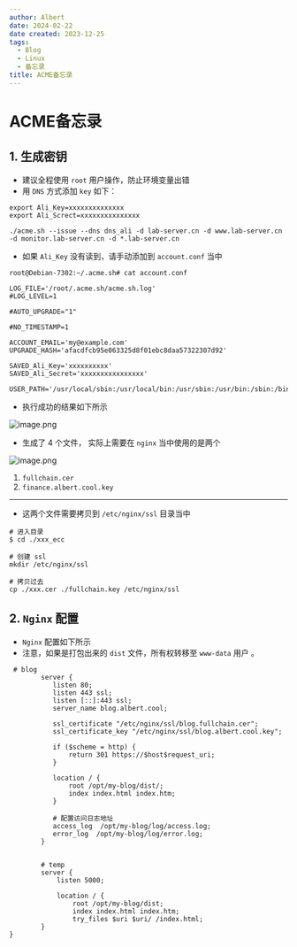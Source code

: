 ```yaml
---
author: Albert
date: 2024-02-22
date created: 2023-12-25
tags:
  - Blog
  - Linux
  - 备忘录
title: ACME备忘录
---
```


# ACME备忘录

## 1. 生成密钥

- 建议全程使用 `root` 用户操作，防止环境变量出错
- 用 `DNS` 方式添加 `key` 如下：

```shell
export Ali_Key=xxxxxxxxxxxxxx
export Ali_Screct=xxxxxxxxxxxxxxx

./acme.sh --issue --dns dns_ali -d lab-server.cn -d www.lab-server.cn -d monitor.lab-server.cn -d *.lab-server.cn
```

- 如果 `Ali_Key` 没有读到，请手动添加到 `account.conf` 当中

```shell
root@Debian-7302:~/.acme.sh# cat account.conf

LOG_FILE='/root/.acme.sh/acme.sh.log'
#LOG_LEVEL=1

#AUTO_UPGRADE="1"

#NO_TIMESTAMP=1

ACCOUNT_EMAIL='my@example.com'
UPGRADE_HASH='afacdfcb95e063325d8f01ebc8daa57322307d92'

SAVED_Ali_Key='xxxxxxxxxx'
SAVED_Ali_Secret='xxxxxxxxxxxxxxxx'

USER_PATH='/usr/local/sbin:/usr/local/bin:/usr/sbin:/usr/bin:/sbin:/bin'
```

- 执行成功的结果如下所示

![image.png](https://img-20221128.oss-cn-shanghai.aliyuncs.com/img-2023-05/20231220220020.png)

- 生成了 4 个文件， 实际上需要在 `nginx` 当中使用的是两个

![image.png](https://img-20221128.oss-cn-shanghai.aliyuncs.com/img-2023-05/20231220220155.png)

1. `fullchain.cer`
2. `finance.albert.cool.key`

---

- 这两个文件需要拷贝到 `/etc/nginx/ssl` 目录当中

```shell
# 进入目录
$ cd ./xxx_ecc

# 创建 ssl
mkdir /etc/nginx/ssl

# 拷贝过去
cp ./xxx.cer ./fullchain.key /etc/nginx/ssl

```

## 2. `Nginx` 配置

- `Nginx` 配置如下所示
- 注意，如果是打包出来的 `dist` 文件，所有权转移至 `www-data` 用户 。

```shell
 # blog
        server {
           listen 80;
           listen 443 ssl;
           listen [::]:443 ssl;
           server_name blog.albert.cool;

           ssl_certificate "/etc/nginx/ssl/blog.fullchain.cer";
           ssl_certificate_key "/etc/nginx/ssl/blog.albert.cool.key";

           if ($scheme = http) {
               return 301 https://$host$request_uri;
           }

           location / {
               root /opt/my-blog/dist/;
               index index.html index.htm;
           }

           # 配置访问日志地址
           access_log  /opt/my-blog/log/access.log;
           error_log  /opt/my-blog/log/error.log;
        }


        # temp
        server {
            listen 5000;

            location / {
                root /opt/my-blog/dist;
                index index.html index.htm;
                try_files $uri $uri/ /index.html;
        }
}

```
